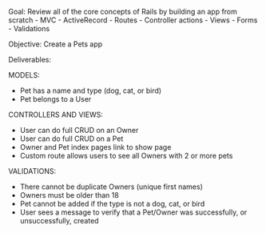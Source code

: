 
Goal: Review all of the core concepts of Rails by building an app from scratch
	- MVC
	- ActiveRecord
	- Routes
	- Controller actions
	- Views
	- Forms
	- Validations

Objective: Create a Pets app

Deliverables:

MODELS:

<!-- - Owner has a first name, last name, age, and email -->
<!-- - Owner has many pets -->
- Pet has a name and type (dog, cat, or bird)
- Pet belongs to a User

CONTROLLERS AND VIEWS:
- User can do full CRUD on an Owner
- User can do full CRUD on a Pet
- Owner and Pet index pages link to show page
- Custom route allows users to see all Owners with 2 or more pets


VALIDATIONS:
- There cannot be duplicate Owners (unique first names)
- Owners must be older than 18
- Pet cannot be added if the type is not a dog, cat, or bird
- User sees a message to verify that a Pet/Owner was successfully, or unsuccessfully, created
